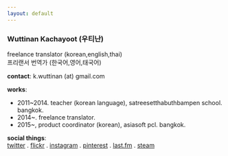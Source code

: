 ```yaml
---
layout: default
---
```


### Wuttinan Kachayoot (우티난)  


freelance translator (korean,english,thai)  
프리랜서 번역가 (한국어,영어,태국어)  

**contact**: k.wuttinan (at) gmail.com  

**works**:  
- 2011~2014. teacher (korean language), satreesetthabuthbampen school. bangkok.  
- 2014~. freelance translator.  
- 2015~, product coordinator (korean), asiasoft pcl. bangkok.

**social things**:  
[twitter](http://twitter.com/wuttinan) . [flickr](http://flickr.com/photos/eszett) . [instagram](http://instagr.am/wuttinanp) . [pinterest](http://pinterest.com/wuttinan) . [last.fm](http://last.fm/user/ping880727) . [steam](http://steamcommunity.com/id/wuttinan)
